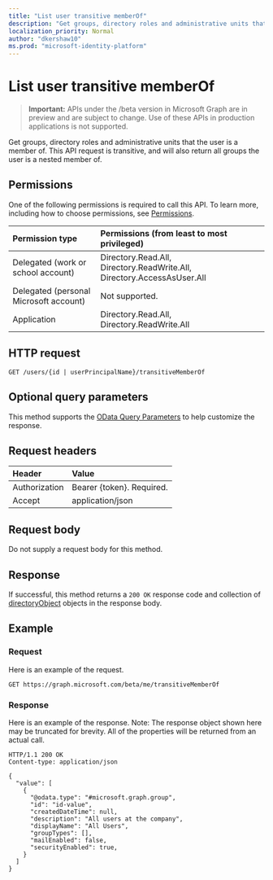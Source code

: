 ```yaml
---
title: "List user transitive memberOf"
description: "Get groups, directory roles and administrative units that the user is a member of. This API request is transitive, and will also return all groups the user is a nested member of."
localization_priority: Normal
author: "dkershaw10"
ms.prod: "microsoft-identity-platform"
---
```


# List user transitive memberOf

> **Important:** APIs under the /beta version in Microsoft Graph are in preview and are subject to change. Use of these APIs in production applications is not supported.

Get groups, directory roles and administrative units that the user is a member of. This API request is transitive, and will also return all groups the user is a nested member of.

## Permissions

One of the following permissions is required to call this API. To learn more, including how to choose permissions, see [Permissions](/graph/permissions-reference).

|Permission type      | Permissions (from least to most privileged)              |
|:--------------------|:---------------------------------------------------------|
|Delegated (work or school account) | Directory.Read.All, Directory.ReadWrite.All, Directory.AccessAsUser.All    |
|Delegated (personal Microsoft account) | Not supported.    |
|Application | Directory.Read.All, Directory.ReadWrite.All |

## HTTP request

<!-- { "blockType": "ignored" } -->

```http
GET /users/{id | userPrincipalName}/transitiveMemberOf
```

## Optional query parameters

This method supports the [OData Query Parameters](https://developer.microsoft.com/graph/docs/concepts/query_parameters) to help customize the response.

## Request headers

| Header       | Value |
|:---------------|:--------|
| Authorization  | Bearer {token}. Required.  |
| Accept  | application/json|

## Request body

Do not supply a request body for this method.

## Response

If successful, this method returns a `200 OK` response code and collection of [directoryObject](../resources/directoryobject.md) objects in the response body.

## Example

### Request

Here is an example of the request.
<!-- {
  "blockType": "request",
  "name": "get_transitivememberof"
}-->

```http
GET https://graph.microsoft.com/beta/me/transitiveMemberOf
```

### Response

Here is an example of the response. Note: The response object shown here may be truncated for brevity. All of the properties will be returned from an actual call.

<!-- {
  "blockType": "response",
  "truncated": true,
  "@odata.type": "microsoft.graph.directoryObject",
  "isCollection": true
} -->
```http
HTTP/1.1 200 OK
Content-type: application/json

{
  "value": [
    {
      "@odata.type": "#microsoft.graph.group",
      "id": "id-value",
      "createdDateTime": null,
      "description": "All users at the company",
      "displayName": "All Users",
      "groupTypes": [],
      "mailEnabled": false,
      "securityEnabled": true,
    }
  ]
}
```

<!-- uuid: 8fcb5dbc-d5aa-4681-8e31-b001d5168d79
2015-10-25 14:57:30 UTC -->
<!-- {
  "type": "#page.annotation",
  "description": "List transitiveMsemberOf",
  "keywords": "",
  "section": "documentation",
  "tocPath": ""
}-->
